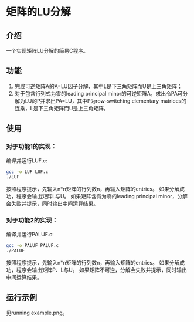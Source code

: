 # 矩阵的LU分解

## 介绍

一个实现矩阵LU分解的简易C程序。

## 功能

1. 完成可逆矩阵A的A=LU因子分解，其中L是下三角矩阵而U是上三角矩阵；
2. 对于包含行列式为零的leading principal minor的可逆矩阵A，求出令PA可分解为LU的P并求出PA=LU，其中P为row-switching elementary matrices的连乘，L是下三角矩阵而U是上三角矩阵。

## 使用

### 对于功能1的实现：

编译并运行LUF.c:
```bash
gcc -o LUF LUF.c
./LUF
```
按照程序提示，先输入n*n矩阵的行列数n，再输入矩阵的entries。
如果分解成功，程序会输出矩阵L与U。
如果矩阵含有为零的leading principal minor，分解会失败并提示，同时输出中间运算结果。

### 对于功能2的实现：

编译并运行PALUF.c:
```bash
gcc -o PALUF PALUF.c
./PALUF
```
按照程序提示，先输入n*n矩阵的行列数n，再输入矩阵的entries。
如果分解成功，程序会输出矩阵P、L与U。
如果矩阵不可逆，分解会失败并提示，同时输出中间运算结果。

## 运行示例

见running example.png。

